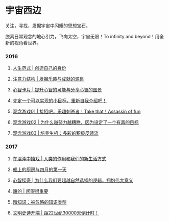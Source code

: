 # 宇宙西边

关注，寻找，发掘宇宙中闪耀的思想宝石。

脱离日常观念的地心引力，飞向太空，宇宙无限！To infinity and beyond！用全新的视角看世界。

### 2016

1. [人生范式 \| 创造自己的身份](http://mp.weixin.qq.com/s?__biz=MzIyNzUyODI4Nw==&mid=2247483658&idx=1&sn=e14be31de50c2d4b6e61163af9a3a2a4&scene=18#wechat_redirect)

2. [注意力结构 \| 发掘乐趣与成就的源泉](http://mp.weixin.qq.com/s?__biz=MzIyNzUyODI4Nw==&mid=2247483662&idx=1&sn=f1acbc83f1a92fb61257ef80d8944d5b&scene=18#wechat_redirect)

3. [心智卡片 \| 提升心智的可能与分享心智的图景](http://mp.weixin.qq.com/s?__biz=MzIyNzUyODI4Nw==&mid=2247483665&idx=1&sn=d561b4e58131cc9343c0a977e9357c4d&scene=18#wechat_redirect)

4. [先定一个可以实现的小目标，重新自我介绍吧！](http://mp.weixin.qq.com/s?__biz=MzIyNzUyODI4Nw==&mid=2247483668&idx=1&sn=a61324ea8db10ce4b28e1737c369b32b&mpshare=1&scene=24&srcid=01071BGQuJVC1tir69uHpN3z#rd)

5. [观念游戏01 \| 接招吧，乐趣刺杀者！Take that！Assassin of fun](http://mp.weixin.qq.com/s?__biz=MzIyNzUyODI4Nw==&mid=2247483671&idx=1&sn=6f0037011433f347a87f019434669dce&chksm=e85e9a27df291331c6c9a99e478208e9e09d4f9c071ef47725cc559fe1fe494ca4c9f171a7bb&scene=18#wechat_redirect)

6. [观念游戏02 \| 为什么越努力越糟糕，因为设定了一个有毒的目标](http://mp.weixin.qq.com/s?__biz=MzIyNzUyODI4Nw==&mid=2247483674&idx=1&sn=05adbc06ded810fcce57fa7bf9cd1b43&chksm=e85e9a2adf29133c7bbe608207a04e4cef5760aacc01fd7ba4b628f9627e34de638338f25b03&scene=18#wechat_redirect)

7. [观念游戏03 \| 培养生机：多彩的积极反馈流](http://mp.weixin.qq.com/s?__biz=MzIyNzUyODI4Nw==&mid=2247483676&idx=1&sn=0511ee854ce72207552356f61fee505c&chksm=e85e9a2cdf29133a3849995c8750fd9cc9fc6f4735acea6e43babea813ef6e18f86e9513d47e&scene=18#wechat_redirect)

### 2017

1. [在混沌中嬉戏 \| 人类的作用和我们的新生活方式](http://mp.weixin.qq.com/s?__biz=MzIyNzUyODI4Nw==&mid=2247483679&idx=1&sn=61516e2b37ebe224c4c7f3845590b7ab&chksm=e85e9a2fdf2913395ded14429d9748c0e2fe88f4439a380da31f3093f85b2bb51c2acb944af0&mpshare=1&scene=24&srcid=0107PRnbMmV7wzLu3r2t1TPC#rd)

2. [船上的厨房与四月的第一天](http://mp.weixin.qq.com/s?__biz=MzIyNzUyODI4Nw==&mid=2247483684&idx=1&sn=974e8e146bc7573275d2dd5cfaa31da7&chksm=e85e9a14df29130211ec841b86b819e2cfbd9b7acb61184ced2da8caa7754a2fe744e1cacff9&mpshare=1&scene=24&srcid=0107iYcpgMrnyy4exLstUJPT#rd)

3. [心智探奇 \| 为什么我们要超越自然选择的逻辑，拥抱伟大意义](http://mp.weixin.qq.com/s?__biz=MzIyNzUyODI4Nw==&mid=2247483692&idx=1&sn=28b96c92e1bb7dd24a6cd57787b6d041&chksm=e85e9a1cdf29130a9c33a476cd937354428037fcb8f95c2a5a98cad70b38c3d93200c62155ee&mpshare=1&scene=24&srcid=0107tdPPx36GB1r94eSGTfU6#rd)

4. [甜的 \| 闲暇很重要](http://mp.weixin.qq.com/s?__biz=MzIyNzUyODI4Nw==&mid=2247483697&idx=1&sn=cce83d8a166be2e414f9843b52358b09&chksm=e85e9a01df2913170f9ab3eb4748af68e43953966db6510fc5f86ae67d56aa6ea18d7213ca29&mpshare=1&scene=24&srcid=0107YG3aFVg2aysFlPaidyhk#rd)

5. [暗知识：被忽略的知识类型](http://mp.weixin.qq.com/s?__biz=MzIyNzUyODI4Nw==&mid=2247483712&idx=1&sn=e3d93cfb2a0df6d85b515cd72f217a48&chksm=e85e9a70df291366965019c9930ac75e2a0a382004a796ac8cef04d246031dd06f856c551621&scene=18#wechat_redirect)

6. [文明史诗开端 \| 距22世纪30000天倒计时！](http://mp.weixin.qq.com/s?__biz=MzIyNzUyODI4Nw==&mid=2247483715&idx=1&sn=a1b59e773098d41f0fb592497df30493&chksm=e85e9a73df2913655c95957ac86179f2c1152f835554f063877ca0eb77a5e654769c29f68bb4&mpshare=1&scene=24&srcid=01071xo9YmC6mkJ0KnU7G0RZ#rd)



